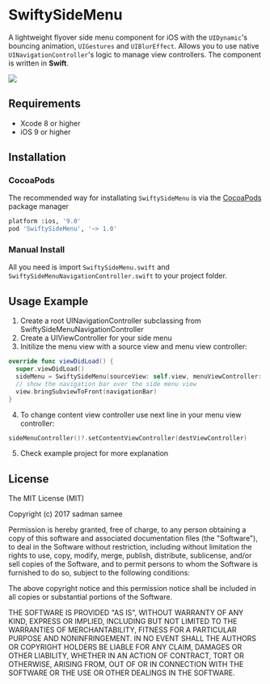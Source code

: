 # SwiftySideMenu

A lightweight flyover side menu component for iOS with the ```UIDynamic```'s bouncing animation, ```UIGestures``` and ```UIBlurEffect```. Allows you to use native ```UINavigationController```'s logic to manage view controllers. The component is written in **Swift**.

![](https://dl.dropboxusercontent.com/u/99657845/sideMenu.gif)

## Requirements
* Xcode 8 or higher
* iOS 9 or higher

## Installation
### CocoaPods
The recommended way for installating `SwiftySideMenu` is via the [CocoaPods](http://cocoapods.org/) package manager
``` bash
platform :ios, '9.0'
pod 'SwiftySideMenu', '~> 1.0'
```
### Manual Install
All you need is import `SwiftySideMenu.swift` and `SwiftySideMenuNavigationController.swift` to your project folder.

## Usage Example
1. Create a root UINavigationController subclassing from SwiftySideMenuNavigationController
2. Create a UIViewController for your side menu
3. Initilize the menu view with a source view and menu view controller:
  
  ```swift
  override func viewDidLoad() {
    super.viewDidLoad()
    sideMenu = SwiftySideMenu(sourceView: self.view, menuViewController: MyMenuViewController(), menuPosition:.Left)
    // show the navigation bar over the side menu view
    view.bringSubviewToFront(navigationBar)
  }
  ```
  
4. To change content view controller use next line in your menu view controller:

  ```swift
  sideMenuController()?.setContentViewController(destViewController)
  ```

5. Check example project for more explanation

## License

The MIT License (MIT)

Copyright (c) 2017 sadman samee

Permission is hereby granted, free of charge, to any person obtaining a copy of this software and associated documentation files (the "Software"), to deal in the Software without restriction, including without limitation the rights to use, copy, modify, merge, publish, distribute, sublicense, and/or sell copies of the Software, and to permit persons to whom the Software is furnished to do so, subject to the following conditions:

The above copyright notice and this permission notice shall be included in all copies or substantial portions of the Software.

THE SOFTWARE IS PROVIDED "AS IS", WITHOUT WARRANTY OF ANY KIND, EXPRESS OR IMPLIED, INCLUDING BUT NOT LIMITED TO THE WARRANTIES OF MERCHANTABILITY, FITNESS FOR A PARTICULAR PURPOSE AND NONINFRINGEMENT. IN NO EVENT SHALL THE AUTHORS OR COPYRIGHT HOLDERS BE LIABLE FOR ANY CLAIM, DAMAGES OR OTHER LIABILITY, WHETHER IN AN ACTION OF CONTRACT, TORT OR OTHERWISE, ARISING FROM, OUT OF OR IN CONNECTION WITH THE SOFTWARE OR THE USE OR OTHER DEALINGS IN THE SOFTWARE.
